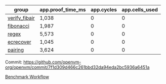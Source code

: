 | group | app.proof_time_ms | app.cycles | app.cells_used | leaf.proof_time_ms | leaf.cycles | leaf.cells_used |
| -- | -- | -- | -- | -- | -- | -- |
| [verify_fibair](https://github.com/openvm-org/openvm/blob/benchmark-results/benchmarks-pr/1885/verify_fibair-7f1d309d466c261bbd32da94eda2bc5936a6451a.md) | 1,038 |  0 |  0 |- | - | - |
| [fibonacci](https://github.com/openvm-org/openvm/blob/benchmark-results/benchmarks-pr/1885/fibonacci-7f1d309d466c261bbd32da94eda2bc5936a6451a.md) | 1,987 |  0 |  0 |- | - | - |
| [regex](https://github.com/openvm-org/openvm/blob/benchmark-results/benchmarks-pr/1885/regex-7f1d309d466c261bbd32da94eda2bc5936a6451a.md) | 5,573 |  0 |  0 |- | - | - |
| [ecrecover](https://github.com/openvm-org/openvm/blob/benchmark-results/benchmarks-pr/1885/ecrecover-7f1d309d466c261bbd32da94eda2bc5936a6451a.md) | 1,045 |  0 |  0 |- | - | - |
| [pairing](https://github.com/openvm-org/openvm/blob/benchmark-results/benchmarks-pr/1885/pairing-7f1d309d466c261bbd32da94eda2bc5936a6451a.md) | 3,624 |  0 |  0 |- | - | - |


Commit: https://github.com/openvm-org/openvm/commit/7f1d309d466c261bbd32da94eda2bc5936a6451a

[Benchmark Workflow](https://github.com/openvm-org/openvm/actions/runs/16425902005)
